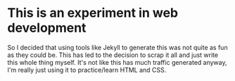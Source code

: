 This is an experiment in web development
========================================

So I decided that
using tools like Jekyll to generate this was not quite as fun
as they could be. This has led to the decision to scrap it all
and just write this whole thing myself. It's not like this has
much traffic generated anyway, I'm really just using it to
practice/learn HTML and CSS.
